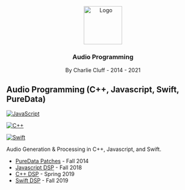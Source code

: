 ﻿<p align="center">
    <img src="https://user-images.githubusercontent.com/29167186/121762361-44c74480-caea-11eb-939a-58d13f9b41eb.png" alt="Logo" width="100" height="100">

  <h3 align="center">Audio Programming</h3>

  <p align="center">
    By Charlie Cluff - 2014 - 2021
  </p>
</p>

## Audio Programming (C++, Javascript, Swift, PureData)

<a href="https://github.com/thecluff/CluffAudio/tree/main/Javascript"><img alt="JavaScript" src="https://img.shields.io/badge/javascript-%23323330.svg?style=for-the-badge&logo=javascript&logoColor=%23F7DF1E"/></a>

<a href="https://github.com/thecluff/CluffAudio/tree/main/C%2B%2B"><img alt="C++" src="https://img.shields.io/badge/c++-%2300599C.svg?style=for-the-badge&logo=c%2B%2B&logoColor=white"/></a>

<a href="https://github.com/thecluff/CluffAudio/tree/main/Swift"><img alt="Swift" src="https://img.shields.io/badge/swift-%23FA7343.svg?style=for-the-badge&logo=swift&logoColor=white"/></a>

Audio Generation & Processing in C++, Javascript, and Swift.

<ul>
<li>
<a href="https://github.com/thecluff/CluffAudio/tree/main/PureData">PureData Patches</a> - Fall 2014
</li>
<li>
<a href="https://github.com/thecluff/CluffAudio/tree/main/Javascript">Javascript DSP</a> - Fall 2018
</li>
<li>
<a href="https://github.com/thecluff/CluffAudio/tree/main/C%2B%2B">C++ DSP</a> - Spring 2019
</li>
<li>
<a href="https://github.com/thecluff/CluffAudio/tree/main/Swift">Swift DSP</a> - Fall 2019
</li>
</ul>
